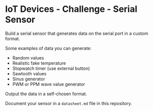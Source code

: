 # IoT Devices - Challenge - Serial Sensor

Build a serial sensor that generates data on the serial port in a custom format.

Some examples of data you can generate:

* Random values
* Realistic fake temperature
* Stopwatch timer (use external button)
* Sawtooth values
* Sinus generator
* PWM or PPM wave value generator

Output the data in a self-chosen format.

Document your sensor in a `datasheet.md` file in this repository.
